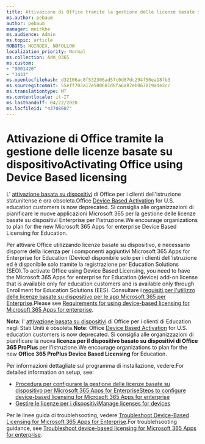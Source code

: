```yaml
---
title: Attivazione di Office tramite la gestione delle licenze basate su dispositivo
ms.author: pebaum
author: pebaum
manager: mnirkhe
ms.audience: Admin
ms.topic: article
ROBOTS: NOINDEX, NOFOLLOW
localization_priority: Normal
ms.collection: Adm_O365
ms.custom:
- "9001420"
- "3433"
ms.openlocfilehash: d32106ac8f532306ad57c0d87dc294f50ea18fb3
ms.sourcegitcommit: 55eff703a17e500681d8fa6a87eb067019ade3cc
ms.translationtype: MT
ms.contentlocale: it-IT
ms.lasthandoff: 04/22/2020
ms.locfileid: "43708607"
---
```

# <a name="activating-office-using-device-based-licensing"></a><span data-ttu-id="656ee-102">Attivazione di Office tramite la gestione delle licenze basate su dispositivo</span><span class="sxs-lookup"><span data-stu-id="656ee-102">Activating Office using Device Based licensing</span></span>

<span data-ttu-id="656ee-103">L' [attivazione basata su dispositivi](https://aka.ms/officedba) di Office per i clienti dell'istruzione statunitense è ora obsoleta.</span><span class="sxs-lookup"><span data-stu-id="656ee-103">Office [Device Based Activation](https://aka.ms/officedba) for U.S. education customers is now deprecated.</span></span> <span data-ttu-id="656ee-104">Si consiglia alle organizzazioni di pianificare le nuove applicazioni Microsoft 365 per la gestione delle licenze basate su dispositivi Enterprise per l'istruzione.</span><span class="sxs-lookup"><span data-stu-id="656ee-104">We encourage organizations to plan for the new Microsoft 365 Apps for enterprise Device Based Licensing for Education.</span></span>

<span data-ttu-id="656ee-105">Per attivare Office utilizzando licenze basate su dispositivo, è necessario disporre della licenza per i componenti aggiuntivi Microsoft 365 Apps for Enterprise for Education (Device) disponibile solo per i clienti dell'istruzione ed è disponibile solo tramite la registrazione per Education Solutions (SEO).</span><span class="sxs-lookup"><span data-stu-id="656ee-105">To activate Office using Device Based Licensing, you need to have the Microsoft 365 Apps for enterprise for Education (device) add-on license that is available only for education customers and is available only through Enrollment for Education Solutions (EES).</span></span> <span data-ttu-id="656ee-106">Consultare i [requisiti per l'utilizzo delle licenze basate su dispositivo per le app Microsoft 365 per Enterprise](https://docs.microsoft.com/deployoffice/device-based-licensing#requirements-for-using-device-based-licensing-for-office-365-proplus).</span><span class="sxs-lookup"><span data-stu-id="656ee-106">Please see [Requirements for using device-based licensing for Microsoft 365 Apps for enterprise](https://docs.microsoft.com/deployoffice/device-based-licensing#requirements-for-using-device-based-licensing-for-office-365-proplus).</span></span>

<span data-ttu-id="656ee-107">**Nota**: l' [attivazione basata su dispositivi](https://aka.ms/officedba) di Office per i clienti di Education negli Stati Uniti è obsoleta.</span><span class="sxs-lookup"><span data-stu-id="656ee-107">**Note**: Office [Device Based Activation](https://aka.ms/officedba) for U.S. education customers is now deprecated.</span></span> <span data-ttu-id="656ee-108">Si consiglia alle organizzazioni di pianificare la nuova **licenza per il dispositivo basato su dispositivi di Office 365 ProPlus** per l'istruzione.</span><span class="sxs-lookup"><span data-stu-id="656ee-108">We encourage organizations to plan for the new **Office 365 ProPlus Device Based Licensing** for Education.</span></span>

<span data-ttu-id="656ee-109">Per informazioni dettagliate sul programma di installazione, vedere:</span><span class="sxs-lookup"><span data-stu-id="656ee-109">For detailed information on setup, see:</span></span>

- [<span data-ttu-id="656ee-110">Procedura per configurare la gestione delle licenze basate su dispositivo per Microsoft 365 Apps for Enterprise</span><span class="sxs-lookup"><span data-stu-id="656ee-110">Steps to configure device-based licensing for Microsoft 365 Apps for enterprise</span></span>](https://docs.microsoft.com/deployoffice/device-based-licensing#steps-to-configure-device-based-licensing-for-office-365-proplus)
- [<span data-ttu-id="656ee-111">Gestire le licenze per i dispositivi</span><span class="sxs-lookup"><span data-stu-id="656ee-111">Manage licenses for devices</span></span>](https://docs.microsoft.com/Office365/Admin/misc/manage-licenses-for-devices)

<span data-ttu-id="656ee-112">Per le linee guida di troublehsooting, vedere [Troubleshoot Device-Based Licensing for Microsoft 365 Apps for Enterprise](https://docs.microsoft.com/deployoffice/device-based-licensing#troubleshoot-device-based-licensing-for-office-365-proplus).</span><span class="sxs-lookup"><span data-stu-id="656ee-112">For troublehsooting guidance, see [Troubleshoot device-based licensing for Microsoft 365 Apps for enterprise](https://docs.microsoft.com/deployoffice/device-based-licensing#troubleshoot-device-based-licensing-for-office-365-proplus).</span></span>
